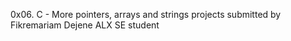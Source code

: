0x06. C - More pointers, arrays and strings projects submitted by Fikremariam Dejene ALX SE student
